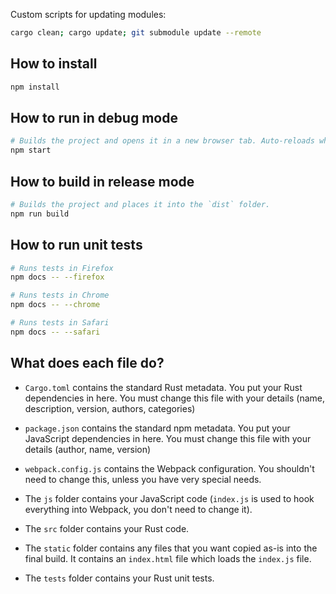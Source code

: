 Custom scripts for updating modules:
```sh
cargo clean; cargo update; git submodule update --remote
```

## How to install

```sh
npm install
```

## How to run in debug mode

```sh
# Builds the project and opens it in a new browser tab. Auto-reloads when the project changes.
npm start
```

## How to build in release mode

```sh
# Builds the project and places it into the `dist` folder.
npm run build
```

## How to run unit tests

```sh
# Runs tests in Firefox
npm docs -- --firefox

# Runs tests in Chrome
npm docs -- --chrome

# Runs tests in Safari
npm docs -- --safari
```

## What does each file do?

* `Cargo.toml` contains the standard Rust metadata. You put your Rust dependencies in here. You must change this file
  with your details (name, description, version, authors, categories)

* `package.json` contains the standard npm metadata. You put your JavaScript dependencies in here. You must change this
  file with your details (author, name, version)

* `webpack.config.js` contains the Webpack configuration. You shouldn't need to change this, unless you have very
  special needs.

* The `js` folder contains your JavaScript code (`index.js` is used to hook everything into Webpack, you don't need to
  change it).

* The `src` folder contains your Rust code.

* The `static` folder contains any files that you want copied as-is into the final build. It contains an `index.html`
  file which loads the `index.js` file.

* The `tests` folder contains your Rust unit tests.

